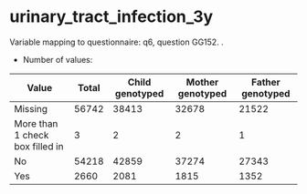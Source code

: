 # urinary_tract_infection_3y
Variable mapping to questionnaire: q6, question GG152.
.
- Number of values:

| Value | Total | Child genotyped | Mother genotyped | Father genotyped |
| ----- | ----- | --------------- | ---------------- | ---------------- |
| Missing | 56742 | 38413 | 32678 | 21522 |
| More than 1 check box filled in | 3 | 2 | 2 |1 |
| No | 54218 | 42859 | 37274 |27343 |
| Yes | 2660 | 2081 | 1815 |1352 |



